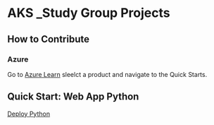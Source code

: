 # AKS _Study Group Projects

## How to Contribute

### Azure

Go to [Azure Learn]([https://learn.](https://learn.microsoft.com/en-us/azure/?product=popular)) sleelct a product and navigate to the Quick Starts.

## Quick Start: Web App Python 
[Deploy Python](https://learn.microsoft.com/en-us/azure/app-service/quickstart-python?tabs=flask%2Cwindows%2Cazure-cli%2Cazure-cli-deploy%2Cdeploy-instructions-azportal%2Cterminal-bash%2Cdeploy-instructions-zip-azcli)